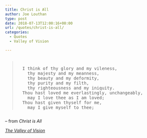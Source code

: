 ```yaml
---
title: Christ is All
author: Joe Louthan
type: post
date: 2018-07-13T12:00:16+00:00
url: /quotes/christ-is-all/
categories:
  - Quotes
  - Valley of Vision

---
```

<pre><blockquote>
  I think of thy glory and my vileness,
    thy majesty and my meanness,
    thy beauty and my deformity,
    thy purity and my filth,
    thy righteousness and my iniquity.
  Thou hast loved me everlastingly, unchangeably,
    may I love thee as I am loved;
  Thou hast given thyself for me,
    may I give myself to thee;
</blockquote></pre>

&#8211; from _Christ is All_
  
_<a href="https://www.amazon.com/dp/0851512283/ref=as_li_ss_til?tag=iamlipr-20&camp=0&creative=0&linkCode=as4&creativeASIN=0851512283&adid=0RV78G8G3F5B85VRF6EN&" target="_blank" rel="noopener">The Valley of Vision</a>_